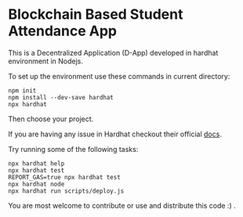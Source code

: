 # Blockchain Based Student Attendance App

This is a Decentralized Application (D-App) developed in hardhat environment in Nodejs.

To set up the environment use these commands in current directory:
```shell
npm init
npm install --dev-save hardhat
npx hardhat
```
Then choose your project.

If you are having any issue in Hardhat
checkout their official [docs](https://hardhat.org/docs).

Try running some of the following tasks:
```shell
npx hardhat help
npx hardhat test
REPORT_GAS=true npx hardhat test
npx hardhat node
npx hardhat run scripts/deploy.js
```
You are most welcome to contribute or use and distribute this code :) .  
